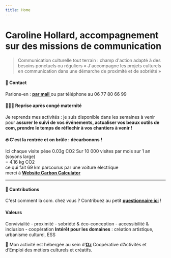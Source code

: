 ```yaml
---
title: Home
---
```


# Caroline Hollard, accompagnement sur des missions de communication

> Communication culturelle tout terrain : champ d'action adapté à des besoins ponctuels ou réguliers « J'accompagne les projets culturels en communication dans une démarche de proximité et de sobriété »

#### 💌 Contact
Parlons-en : <a href="mailto:caroline.hollard@proton.me"> **par mail** </a> ou par téléphone au 06 77 80 66 99

#### 🏋🏻‍♀️ Reprise après congé maternité 
Je reprends mes activités : je suis disponible dans les semaines à venir pour **assurer le suivi de vos événements, actualiser vos beaux outils de com, prendre le temps de réflechir à vos chantiers à venir  !**

#### 🔥 C'est la rentrée et on brûle : décarbonons ! 
Ici chaque visite pèse 0.03g CO2 
Sur 10 000 visites par mois sur 1 an (soyons large)  
= 4.16 kg CO2  
ce qui fait 69 km parcourus par une voiture électrique  
merci à [**Website Carbon Calculator**](https://www.websitecarbon.com/ "Website Carbon Calculator") 

--------------

#### 🙏 Contributions
C'est comment la com. chez vous ? Contribuez au petit [**questionnaire ici**](https://framaforms.org/cest-comment-la-com-chez-vous-1643731593/ "questionnaire ici") !

#### Valeurs
Convivialité - proximité - sobriété & éco-conception - accessibilité & inclusion - coopération 
**Intérêt pour les domaines** : création artistique, urbanisme culturel, ESS

🎪 Mon activité est hébergée au sein d’[**Oz**](https://www.oz-coop.fr/ "Oz") Coopérative d’Activités et d’Emploi des métiers culturels et créatifs.

